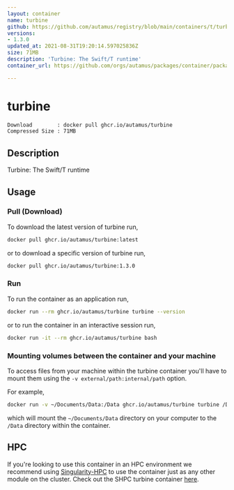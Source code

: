 ```yaml
---
layout: container
name: turbine
github: https://github.com/autamus/registry/blob/main/containers/t/turbine/spack.yaml
versions:
- 1.3.0
updated_at: 2021-08-31T19:20:14.597025836Z
size: 71MB
description: 'Turbine: The Swift/T runtime'
container_url: https://github.com/orgs/autamus/packages/container/package/turbine

---
```

# turbine
```bash 
Download        : docker pull ghcr.io/autamus/turbine
Compressed Size : 71MB
```

## Description
Turbine: The Swift/T runtime

## Usage
### Pull (Download)
To download the latest version of turbine run,

```bash
docker pull ghcr.io/autamus/turbine:latest
```

or to download a specific version of turbine run,

```bash
docker pull ghcr.io/autamus/turbine:1.3.0
```
### Run
To run the container as an application run,
```bash
docker run --rm ghcr.io/autamus/turbine turbine --version
```

or to run the container in an interactive session run,
```bash
docker run -it --rm ghcr.io/autamus/turbine bash
```

### Mounting volumes between the container and your machine
To access files from your machine within the turbine container you'll have to mount them using the `-v external/path:internal/path` option.

For example,
```bash
docker run -v ~/Documents/Data:/Data ghcr.io/autamus/turbine turbine /Data/myData.csv
```
which will mount the `~/Documents/Data` directory on your computer to the `/Data` directory within the container.

## HPC
If you're looking to use this container in an HPC environment we recommend using [Singularity-HPC](https://singularity-hpc.readthedocs.io) to use the container just as any other module on the cluster. Check out the SHPC turbine container [here](https://singularityhub.github.io/singularity-hpc/r/ghcr.io-autamus-turbine/).